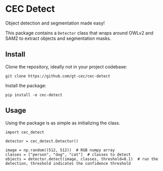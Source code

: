 # CEC Detect

Object detection and segmentation made easy!

This package contains a `Detector` class that wraps around OWLv2 and SAM2 to extract objects and segmentation masks.

## Install

Clone the repository, ideally not in your project codebase:

`git clone https://github.com/gt-cec/cec-detect`

Install the package:

`pip install -e cec-detect`

## Usage

Using the package is as simple as initializing the class.

```
import cec_detect

detector = cec_detect.Detector()

image = np.random((512, 512))  # RGB numpy array
classes = ["person", "dog", "cat"]  # classes to detect
objects = detector.detect(image, classes, threshold=0.1)  # run the detection, threshold indicates the confidence threshold
```
